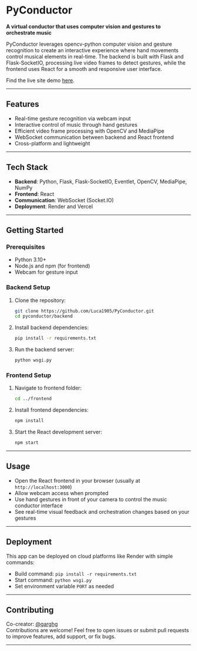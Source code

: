 # PyConductor

**A virtual conductor that uses computer vision and gestures to orchestrate music**

PyConductor leverages opencv-python computer vision and gesture recognition to create an interactive experience where hand movements control musical elements in real-time. The backend is built with Flask and Flask-SocketIO, processing live video frames to detect gestures, while the frontend uses React for a smooth and responsive user interface.

Find the live site demo [here](https://py-conductor.vercel.app/conduct).

---

## Features

* Real-time gesture recognition via webcam input
* Interactive control of music through hand gestures
* Efficient video frame processing with OpenCV and MediaPipe
* WebSocket communication between backend and React frontend
* Cross-platform and lightweight

---

## Tech Stack

* **Backend**: Python, Flask, Flask-SocketIO, Eventlet, OpenCV, MediaPipe, NumPy
* **Frontend**: React
* **Communication**: WebSocket (Socket.IO)
* **Deployment**: Render and Vercel

---

## Getting Started

### Prerequisites

* Python 3.10+
* Node.js and npm (for frontend)
* Webcam for gesture input

### Backend Setup

1. Clone the repository:

   ```bash
   git clone https://github.com/Luca1905/PyConductor.git
   cd pyconductor/backend
   ```

2. Install backend dependencies:

   ```bash
   pip install -r requirements.txt
   ```

3. Run the backend server:

   ```bash
   python wsgi.py
   ```

### Frontend Setup

1. Navigate to frontend folder:

   ```bash
   cd ../frontend
   ```

2. Install frontend dependencies:

   ```bash
   npm install
   ```

3. Start the React development server:

   ```bash
   npm start
   ```

---

## Usage

* Open the React frontend in your browser (usually at `http://localhost:3000`)
* Allow webcam access when prompted
* Use hand gestures in front of your camera to control the music conductor interface
* See real-time visual feedback and orchestration changes based on your gestures

---

## Deployment

This app can be deployed on cloud platforms like Render with simple commands:

* Build command: `pip install -r requirements.txt`
* Start command: `python wsgi.py`
* Set environment variable `PORT` as needed

---

## Contributing

Co-creator: [@garghg](https://github.com/garghg)  
Contributions are welcome! Feel free to open issues or submit pull requests to improve features, add support, or fix bugs.

---
